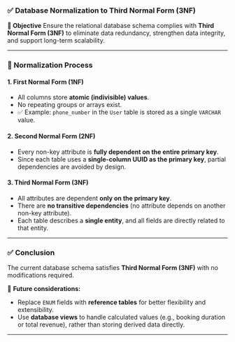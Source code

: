 ### ✅ Database Normalization to Third Normal Form (3NF)

**🎯 Objective**
Ensure the relational database schema complies with **Third Normal Form (3NF)** to eliminate data redundancy, strengthen data integrity, and support long-term scalability.

---

### 🧱 Normalization Process

#### 1. **First Normal Form (1NF)**

* All columns store **atomic (indivisible) values**.
* No repeating groups or arrays exist.
* ✅ Example: `phone_number` in the `User` table is stored as a single `VARCHAR` value.

#### 2. **Second Normal Form (2NF)**

* Every non-key attribute is **fully dependent on the entire primary key**.
* Since each table uses a **single-column UUID as the primary key**, partial dependencies are avoided by design.

#### 3. **Third Normal Form (3NF)**

* All attributes are dependent **only on the primary key**.
* There are **no transitive dependencies** (no attribute depends on another non-key attribute).
* Each table describes a **single entity**, and all fields are directly related to that entity.

---

### ✅ Conclusion

The current database schema satisfies **Third Normal Form (3NF)** with no modifications required.

📌 **Future considerations:**

* Replace `ENUM` fields with **reference tables** for better flexibility and extensibility.
* Use **database views** to handle calculated values (e.g., booking duration or total revenue), rather than storing derived data directly.

---
